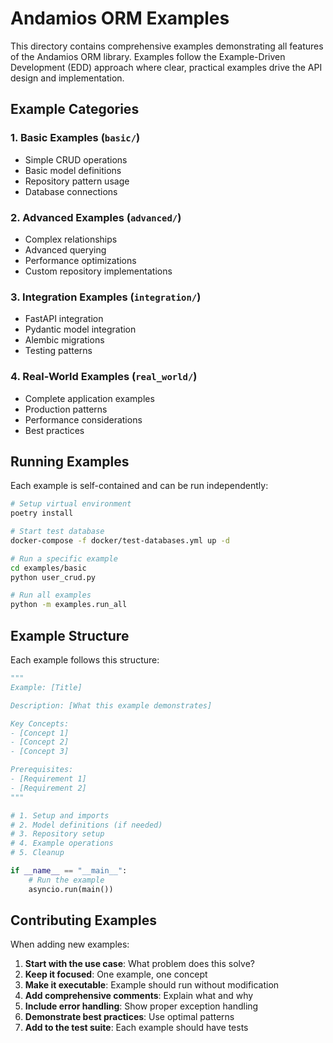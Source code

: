 # Andamios ORM Examples

This directory contains comprehensive examples demonstrating all features of the Andamios ORM library. Examples follow the Example-Driven Development (EDD) approach where clear, practical examples drive the API design and implementation.

## Example Categories

### 1. Basic Examples (`basic/`)
- Simple CRUD operations
- Basic model definitions
- Repository pattern usage
- Database connections

### 2. Advanced Examples (`advanced/`)
- Complex relationships
- Advanced querying
- Performance optimizations
- Custom repository implementations

### 3. Integration Examples (`integration/`)
- FastAPI integration
- Pydantic model integration
- Alembic migrations
- Testing patterns

### 4. Real-World Examples (`real_world/`)
- Complete application examples
- Production patterns
- Performance considerations
- Best practices

## Running Examples

Each example is self-contained and can be run independently:

```bash
# Setup virtual environment
poetry install

# Start test database
docker-compose -f docker/test-databases.yml up -d

# Run a specific example
cd examples/basic
python user_crud.py

# Run all examples
python -m examples.run_all
```

## Example Structure

Each example follows this structure:

```python
"""
Example: [Title]

Description: [What this example demonstrates]

Key Concepts:
- [Concept 1]
- [Concept 2]
- [Concept 3]

Prerequisites:
- [Requirement 1]
- [Requirement 2]
"""

# 1. Setup and imports
# 2. Model definitions (if needed)
# 3. Repository setup
# 4. Example operations
# 5. Cleanup

if __name__ == "__main__":
    # Run the example
    asyncio.run(main())
```

## Contributing Examples

When adding new examples:

1. **Start with the use case**: What problem does this solve?
2. **Keep it focused**: One example, one concept
3. **Make it executable**: Example should run without modification
4. **Add comprehensive comments**: Explain what and why
5. **Include error handling**: Show proper exception handling
6. **Demonstrate best practices**: Use optimal patterns
7. **Add to the test suite**: Each example should have tests